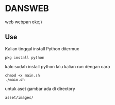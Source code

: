 # DANSWEB
web webpan oke;)


## Use
Kalian tinggal install Python ditermux
```
pkg install python
```
kalo sudah install python 
lalu kalian run dengan cara 
```
chmod +x main.sh
./main.sh
```

untuk aset gambar ada di directory 
```
asset/images/
```
